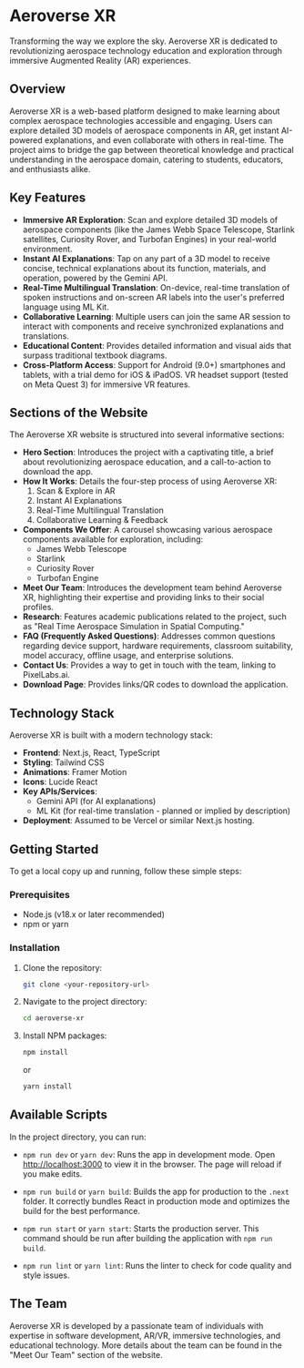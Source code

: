 # Aeroverse XR

Transforming the way we explore the sky. Aeroverse XR is dedicated to revolutionizing aerospace technology education and exploration through immersive Augmented Reality (AR) experiences.

## Overview

Aeroverse XR is a web-based platform designed to make learning about complex aerospace technologies accessible and engaging. Users can explore detailed 3D models of aerospace components in AR, get instant AI-powered explanations, and even collaborate with others in real-time. The project aims to bridge the gap between theoretical knowledge and practical understanding in the aerospace domain, catering to students, educators, and enthusiasts alike.

## Key Features

*   **Immersive AR Exploration**: Scan and explore detailed 3D models of aerospace components (like the James Webb Space Telescope, Starlink satellites, Curiosity Rover, and Turbofan Engines) in your real-world environment.
*   **Instant AI Explanations**: Tap on any part of a 3D model to receive concise, technical explanations about its function, materials, and operation, powered by the Gemini API.
*   **Real-Time Multilingual Translation**: On-device, real-time translation of spoken instructions and on-screen AR labels into the user's preferred language using ML Kit.
*   **Collaborative Learning**: Multiple users can join the same AR session to interact with components and receive synchronized explanations and translations.
*   **Educational Content**: Provides detailed information and visual aids that surpass traditional textbook diagrams.
*   **Cross-Platform Access**: Support for Android (9.0+) smartphones and tablets, with a trial demo for iOS & iPadOS. VR headset support (tested on Meta Quest 3) for immersive VR features.

## Sections of the Website

The Aeroverse XR website is structured into several informative sections:

*   **Hero Section**: Introduces the project with a captivating title, a brief about revolutionizing aerospace education, and a call-to-action to download the app.
*   **How It Works**: Details the four-step process of using Aeroverse XR:
    1.  Scan & Explore in AR
    2.  Instant AI Explanations
    3.  Real-Time Multilingual Translation
    4.  Collaborative Learning & Feedback
*   **Components We Offer**: A carousel showcasing various aerospace components available for exploration, including:
    *   James Webb Telescope
    *   Starlink
    *   Curiosity Rover
    *   Turbofan Engine
*   **Meet Our Team**: Introduces the development team behind Aeroverse XR, highlighting their expertise and providing links to their social profiles.
*   **Research**: Features academic publications related to the project, such as "Real Time Aerospace Simulation in Spatial Computing."
*   **FAQ (Frequently Asked Questions)**: Addresses common questions regarding device support, hardware requirements, classroom suitability, model accuracy, offline usage, and enterprise solutions.
*   **Contact Us**: Provides a way to get in touch with the team, linking to PixelLabs.ai.
*   **Download Page**: Provides links/QR codes to download the application.

## Technology Stack

Aeroverse XR is built with a modern technology stack:

*   **Frontend**: Next.js, React, TypeScript
*   **Styling**: Tailwind CSS
*   **Animations**: Framer Motion
*   **Icons**: Lucide React
*   **Key APIs/Services**:
    *   Gemini API (for AI explanations)
    *   ML Kit (for real-time translation - planned or implied by description)
*   **Deployment**: Assumed to be Vercel or similar Next.js hosting.

## Getting Started

To get a local copy up and running, follow these simple steps:

### Prerequisites

*   Node.js (v18.x or later recommended)
*   npm or yarn

### Installation

1.  Clone the repository:
    ```bash
    git clone <your-repository-url>
    ```
2.  Navigate to the project directory:
    ```bash
    cd aeroverse-xr
    ```
3.  Install NPM packages:
    ```bash
    npm install
    ```
    or
    ```bash
    yarn install
    ```

## Available Scripts

In the project directory, you can run:

*   `npm run dev` or `yarn dev`:
    Runs the app in development mode. Open [http://localhost:3000](http://localhost:3000) to view it in the browser. The page will reload if you make edits.

*   `npm run build` or `yarn build`:
    Builds the app for production to the `.next` folder. It correctly bundles React in production mode and optimizes the build for the best performance.

*   `npm run start` or `yarn start`:
    Starts the production server. This command should be run after building the application with `npm run build`.

*   `npm run lint` or `yarn lint`:
    Runs the linter to check for code quality and style issues.

## The Team

Aeroverse XR is developed by a passionate team of individuals with expertise in software development, AR/VR, immersive technologies, and educational technology. More details about the team can be found in the "Meet Our Team" section of the website.

